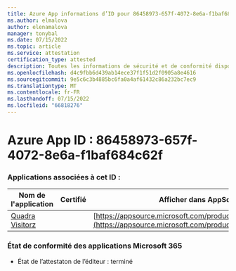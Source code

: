 ```yaml
---
title: Azure App informations d’ID pour 86458973-657f-4072-8e6a-f1baf684c62f
ms.author: elmalova
author: elenamalova
manager: tonybal
ms.date: 07/15/2022
ms.topic: article
ms.service: attestation
certification_type: attested
description: Toutes les informations de sécurité et de conformité disponibles pour le 86458973-657f-4072-8e6a-f1baf684c62f.
ms.openlocfilehash: d4c9fbb6d439ab14ece37f1f51d2f0905a8e4616
ms.sourcegitcommit: 9e5c6c3b4885bc6fa0a4af61432c86a232bc7ec9
ms.translationtype: MT
ms.contentlocale: fr-FR
ms.lasthandoff: 07/15/2022
ms.locfileid: "66818276"
---
```

# <a name="azure-app-id-86458973-657f-4072-8e6a-f1baf684c62f"></a>Azure App ID : 86458973-657f-4072-8e6a-f1baf684c62f


### <a name="apps-associated-with-this-id"></a>Applications associées à cet ID :
| **Nom de l'application** | **Certifié** | **Afficher dans AppSource** |
|--------------|---------------|-----------------------|
| [Quadra Visitorz](../forward/WA200004199.md) |  | [https://appsource.microsoft.com/product/office/WA200004199](https://appsource.microsoft.com/product/office/WA200004199) |

### <a name="microsoft-365-app-compliance-status"></a>État de conformité des applications Microsoft 365
- État de l’attestaton de l’éditeur : terminé
